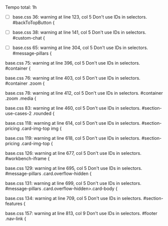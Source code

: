 Tempo total: 1h
- [ ] base.css
36: warning at line 123, col 5
Don't use IDs in selectors.
    #backToTopButton {


- [ ] base.css
38: warning at line 141, col 5
Don't use IDs in selectors.
    #custom-chat {


- [ ] base.css
65: warning at line 304, col 5
Don't use IDs in selectors.
    #message-pillars {


base.css
75: warning at line 396, col 5
Don't use IDs in selectors.
    #container {

base.css
76: warning at line 403, col 5
Don't use IDs in selectors.
    #container .zoom {


base.css
78: warning at line 412, col 5
Don't use IDs in selectors.
    #container .zoom .media {


base.css
83: warning at line 460, col 5
Don't use IDs in selectors.
    #section-use-cases-2 .rounded {

base.css
118: warning at line 614, col 5
Don't use IDs in selectors.
    #section-pricing .card-img-top img {

base.css
119: warning at line 618, col 5
Don't use IDs in selectors.
    #section-pricing .card-img-top {

base.css
126: warning at line 677, col 5
Don't use IDs in selectors.
    #workbench-iframe {


base.css
129: warning at line 695, col 5
Don't use IDs in selectors.
    #message-pillars .card.overflow-hidden {


base.css
131: warning at line 699, col 5
Don't use IDs in selectors.
    #message-pillars .card.overflow-hidden>.card-body {

 

base.css
134: warning at line 709, col 5
Don't use IDs in selectors.
    #section-features {


base.css
157: warning at line 813, col 9
Don't use IDs in selectors.
        #footer .nav-link {